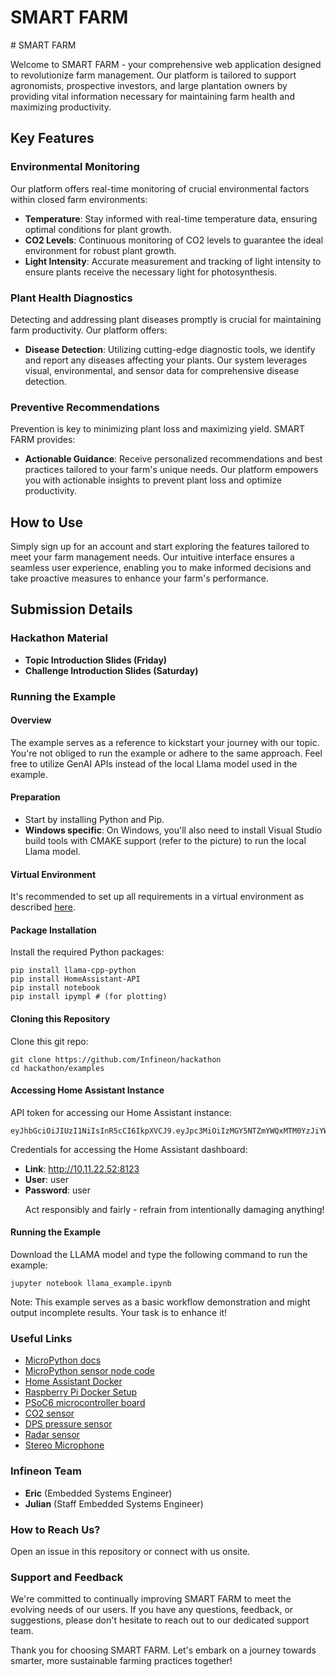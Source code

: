 <h1>SMART FARM</h1>
# SMART FARM

Welcome to SMART FARM - your comprehensive web application designed to revolutionize farm management. Our platform is tailored to support agronomists, prospective investors, and large plantation owners by providing vital information necessary for maintaining farm health and maximizing productivity.

## Key Features

### Environmental Monitoring

Our platform offers real-time monitoring of crucial environmental factors within closed farm environments:

- **Temperature**: Stay informed with real-time temperature data, ensuring optimal conditions for plant growth.
- **CO2 Levels**: Continuous monitoring of CO2 levels to guarantee the ideal environment for robust plant growth.
- **Light Intensity**: Accurate measurement and tracking of light intensity to ensure plants receive the necessary light for photosynthesis.

### Plant Health Diagnostics

Detecting and addressing plant diseases promptly is crucial for maintaining farm productivity. Our platform offers:

- **Disease Detection**: Utilizing cutting-edge diagnostic tools, we identify and report any diseases affecting your plants. Our system leverages visual, environmental, and sensor data for comprehensive disease detection.

### Preventive Recommendations

Prevention is key to minimizing plant loss and maximizing yield. SMART FARM provides:

- **Actionable Guidance**: Receive personalized recommendations and best practices tailored to your farm's unique needs. Our platform empowers you with actionable insights to prevent plant loss and optimize productivity.

## How to Use

Simply sign up for an account and start exploring the features tailored to meet your farm management needs. Our intuitive interface ensures a seamless user experience, enabling you to make informed decisions and take proactive measures to enhance your farm's performance.




<h2>Submission Details</h2>

<h3>Hackathon Material</h3>
<ul>
  <li><strong>Topic Introduction Slides (Friday)</strong></li>
  <li><strong>Challenge Introduction Slides (Saturday)</strong></li>
</ul>

<h3>Running the Example</h3>

<h4>Overview</h4>
<p>The example serves as a reference to kickstart your journey with our topic. You're not obliged to run the example or adhere to the same approach. Feel free to utilize GenAI APIs instead of the local Llama model used in the example.</p>

<h4>Preparation</h4>
<ul>
  <li>Start by installing Python and Pip.</li>
  <li><strong>Windows specific</strong>: On Windows, you'll also need to install Visual Studio build tools with CMAKE support (refer to the picture) to run the local Llama model.</li>
</ul>

<h4>Virtual Environment</h4>
<p>It's recommended to set up all requirements in a virtual environment as described <a href="link">here</a>.</p>

<h4>Package Installation</h4>
<p>Install the required Python packages:</p>
<pre><code>pip install llama-cpp-python
pip install HomeAssistant-API
pip install notebook
pip install ipympl # (for plotting)
</code></pre>

<h4>Cloning this Repository</h4>
<p>Clone this git repo:</p>
<pre><code>git clone https://github.com/Infineon/hackathon
cd hackathon/examples
</code></pre>

<h4>Accessing Home Assistant Instance</h4>
<p>API token for accessing our Home Assistant instance:</p>
<pre><code>eyJhbGciOiJIUzI1NiIsInR5cCI6IkpXVCJ9.eyJpc3MiOiIzMGY5NTZmYWQxMTM0YzJiYWVkMmNmMDgxMTk2NmUyNSIsImlhdCI6MTcxNzI0MzA0MywiZXhwIjoyMDMyNjAzMDQzfQ.IOfRnnqDmJ3bA3LYg_sTUGdWFs5djNIIsOPEvSn9ZiE
</code></pre>
<p>Credentials for accessing the Home Assistant dashboard:</p>
<ul>
  <li><strong>Link</strong>: <a href="http://10.11.22.52:8123">http://10.11.22.52:8123</a></li>
  <li><strong>User</strong>: user</li>
  <li><strong>Password</strong>: user</li>
  <p>Act responsibly and fairly - refrain from intentionally damaging anything!</p>
</ul>

<h4>Running the Example</h4>
<p>Download the LLAMA model and type the following command to run the example:</p>
<pre><code>jupyter notebook llama_example.ipynb
</code></pre>
<p>Note: This example serves as a basic workflow demonstration and might output incomplete results. Your task is to enhance it!</p>

<h3>Useful Links</h3>
<ul>
  <li><a href="link">MicroPython docs</a></li>
  <li><a href="link">MicroPython sensor node code</a></li>
  <li><a href="link">Home Assistant Docker</a></li>
  <li><a href="link">Raspberry Pi Docker Setup</a></li>
  <li><a href="link">PSoC6 microcontroller board</a></li>
  <li><a href="link">CO2 sensor</a></li>
  <li><a href="link">DPS pressure sensor</a></li>
  <li><a href="link">Radar sensor</a></li>
  <li><a href="link">Stereo Microphone</a></li>
</ul>

<h3>Infineon Team</h3>
<ul>
  <li><strong>Eric</strong> (Embedded Systems Engineer)</li>
  <li><strong>Julian</strong> (Staff Embedded Systems Engineer)</li>
</ul>

<h3>How to Reach Us?</h3>
<p>Open an issue in this repository or connect with us onsite.</p>
<h3> Support and Feedback</h3>

We're committed to continually improving SMART FARM to meet the evolving needs of our users. If you have any questions, feedback, or suggestions, please don't hesitate to reach out to our dedicated support team.

Thank you for choosing SMART FARM. Let's embark on a journey towards smarter, more sustainable farming practices together!
